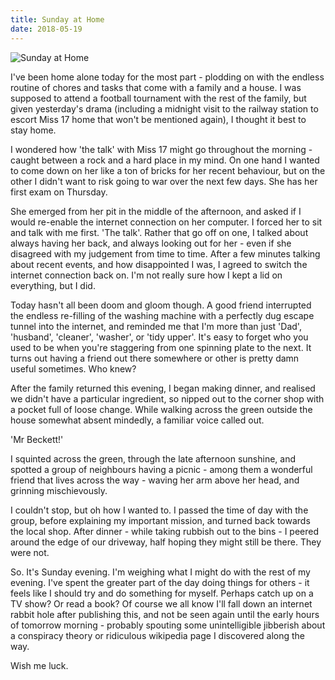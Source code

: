 ```yaml
---
title: Sunday at Home
date: 2018-05-19
---
```


![Sunday at Home](https://source.unsplash.com/4v9Kk01mEbY/1600x900)

I've been home alone today for the most part - plodding on with the endless routine of chores and tasks that come with a family and a house. I was supposed to attend a football tournament with the rest of the family, but given yesterday's drama (including a midnight visit to the railway station to escort Miss 17 home that won't be mentioned again), I thought it best to stay home.

I wondered how 'the talk' with Miss 17 might go throughout the morning - caught between a rock and a hard place in my mind. On one hand I wanted to come down on her like a ton of bricks for her recent behaviour, but on the other I didn't want to risk going to war over the next few days. She has her first exam on Thursday.

She emerged from her pit in the middle of the afternoon, and asked if I would re-enable the internet connection on her computer. I forced her to sit and talk with me first. 'The talk'. Rather that go off on one, I talked about always having her back, and always looking out for her - even if she disagreed with my judgement from time to time. After a few minutes talking about recent events, and how disappointed I was, I agreed to switch the internet connection back on. I'm not really sure how I kept a lid on everything, but I did.

Today hasn't all been doom and gloom though. A good friend interrupted the endless re-filling of the washing machine with a perfectly dug escape tunnel into the internet, and reminded me that I'm more than just 'Dad', 'husband', 'cleaner', 'washer', or 'tidy upper'. It's easy to forget who you used to be when you're staggering from one spinning plate to the next. It turns out having a friend out there somewhere or other is pretty damn useful sometimes. Who knew?

After the family returned this evening, I began making dinner, and realised we didn't have a particular ingredient, so nipped out to the corner shop with a pocket full of loose change. While walking across the green outside the house somewhat absent mindedly, a familiar voice called out.

'Mr Beckett!'

I squinted across the green, through the late afternoon sunshine, and spotted a group of neighbours having a picnic - among them a wonderful friend that lives across the way - waving her arm above her head, and grinning mischievously.

I couldn't stop, but oh how I wanted to. I passed the time of day with the group, before explaining my important mission, and turned back towards the local shop. After dinner - while taking rubbish out to the bins - I peered around the edge of our driveway, half hoping they might still be there. They were not.

So. It's Sunday evening. I'm weighing what I might do with the rest of my evening. I've spent the greater part of the day doing things for others - it feels like I should try and do something for myself. Perhaps catch up on a TV show? Or read a book? Of course we all know I'll fall down an internet rabbit hole after publishing this, and not be seen again until the early hours of tomorrow morning - probably spouting some unintelligible jibberish about a conspiracy theory or ridiculous wikipedia page I discovered along the way.

Wish me luck.